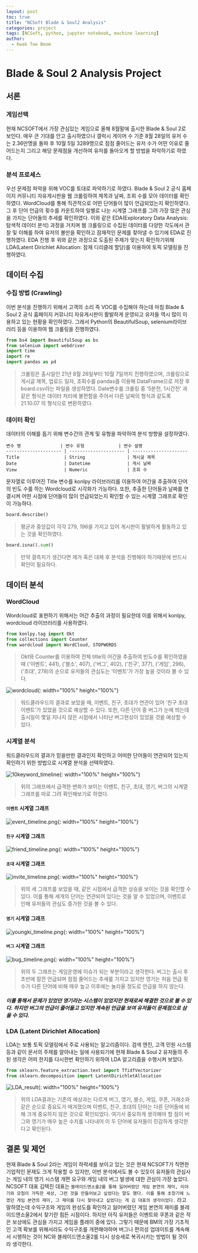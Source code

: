 ```yaml
---
layout: post
toc: true
title: "NCSoft Blade & Soul2 Analysis"
categories: project
tags: [NCSoft, python, jupyter notebook, machine learning]
author:
  - Kwak Tae Beom
---
```

# Blade & Soul 2 Analysis Project

## 서론

### 게임선택

현재 NCSOFT에서 가장 관심있는 게임으로 올해 8월말에 출시한 Blade & Soul 2로 보인다. 매우 큰 기대를 안고 출시하였으나 갤럭시 게이머 수 기준 8월 28일의 유저 수는 2.36만명을 돌파 후 10월 5일 3289명으로 점점 줄어드는 유저 수가 어떤 이유로 줄어드는지 그리고 해당 문제점을 개선하여 유저를 돌아오게 할 방법을 파악하기로 하였다.

### 분석 프로세스

우선 문제점 파악을 위해 VOC를 토대로 파악하기로 하였다. Blade & Soul 2 공식 홈페이지 커뮤니티 자유게시판을 웹 크롤링하여 제목과 날짜, 조회 수를 모아 데이터를 확인하였다. WordCloud를 통해 직관적으로 어떤 단어들이 많이 언급되었는지 확인하였다. 그 후 단어 언급의 횟수를 카운트하여 일별로 나눈 시계열 그래프를 그려 가장 많은 관심을 가지는 단어들의 추세를 확인하였다. 이와 같은 EDA(Exploratory Data Analysis: 탐색적 데이터 분석) 과정을 거치며 웹 크롤링으로 수집된 데이터를 다양한 각도에서 관찰 및 이해를 하여 유저의 불만을 확인하고 잠재적인 문제를 찾아낼 수 있기에 EDA로 진행하였다. EDA 진행 후 위와 같은 과정으로 도출된 주제가 맞는지 확인하기위해 LDA(Latent Dirichlet Allocation: 잠재 디리클레 할당)를 이용하여 토픽 모델링을 진행하였다.

## 데이터 수집

### 수집 방법 (Crawling)

이번 분석을 진행하기 위해서 고객의 소리 즉 VOC를 수집해야 하는데 마침 Blade & Soul 2 공식 홈페이지 커뮤니티 자유게시판이 활발하게 운영되고 유저들 역시 많이 이용하고 있는 현황을 확인하였다. 그래서 Python의 BeautifulSoup, selenium라이브러리 등을 이용하여 웹 크롤링을 진행하였다.

```python
from bs4 import BeautifulSoup as bs
from selenium import webdriver
import time
import re
import pandas as pd
```

> 크롤링은 출시일인 21년 8월 26일부터 10월 7일까지 진행하였으며, 크롤링으로 게시글 제목, 업로드 일자, 조회수를 pandas를 이용해 DataFrame으로 저장 후 board.csv라는 파일을 생성하였다. Date변수를 크롤링 중 ‘5분전, 1시간전’ 과 같은 형식은 데이터 처리에 불편함을 주어서 다른 날짜의 형식과 같도록 21.10.07 의 형식으로 변환하였다.

### 데이터 확인

데이터의 이해를 돕기 위해 변수간의 관계 및 유형을 파악하여 분석 방향을 설정하였다.

```Tables
변수 명               | 변수 유형             | 변수 설명             
--------------------- | --------------------- | --------------------- 
Title                 | String                | 게시글 제목     
Date                  | Datetime              | 게시 날짜 
View                  | Numeric               | 조회 수 

```

문자열로 이루어진 Title 변수를 konlpy 라이브러리를 이용하여 어간을 추출하여 단어의 빈도 수를 하는 Wordcloud로 시각화가 가능하다. 또한, 추출한 단어들과 날짜를 연결시켜 어떤 시점에 단어들이 많이 언급되었는지 확인할 수 있는 시계열 그래프로 확인이 가능하다.


```python
board.describe()
```

> 평균과 중앙값이 각각 279, 196을 가지고 있어 게시판이 활발하게 활동하고 있는 것을 확인하였다.

```python
board.isna().sum()
```

> 만약 결측치가 생긴다면 제거 혹은 대체 후 분석을 진행해야 하기때문에 반드시 확인이 필요하다.

## 데이터 분석

### WordCloud

Wordcloud로 표현하기 위해서는 어간 추출의 과정이 필요한데 이를 위해서 konlpy, wordcloud 라이브러리를 사용하였다.

```python
from konlpy.tag import Okt
from collections import Counter
from wordcloud import WordCloud, STOPWORDS
```

> Okt와 Counter를 이용하여 전체 title의 어간을 추출하여 빈도수를 확인하였을 때 ('이벤트', 441), ('블소', 407), ('버그', 402), ('친구', 377), ('게임', 296), ('초대', 278)의 순으로 유저들의 관심도는 ‘이벤트’가 가장 높을 것이라 볼 수 있다.

![wordcloud](https://github.com/ktb5891/ktb5891.github.io/blob/main/img/nc_problem/wordcloud.png?raw=true){: width="100%" height="100%"}

> 워드클라우드의 결과로 보았을 때, 이벤트, 친구, 초대가 연관이 있어 ‘친구 초대 이벤트’가 있었을 것으로 예상할 수 있다. 또한, 다른 단어 중 버그가 눈에 띄는데 출시일이 몇일 지나지 않은 시점에서 나타난 버그현상이 있었을 것을 예상할 수 있다.

### 시계열 분석

워드클라우드의 결과가 믿을만한 결과인지 확인하고 어떠한 단어들이 연관되어 있는지 확인하기 위한 방법으로 시계열 분석을 선택하였다.

![10keyword_timeline](https://github.com/ktb5891/ktb5891.github.io/blob/main/img/nc_problem/10keyword_timeline.png?raw=true){: width="100%" height="100%"}

> 위의 그래프에서 급격한 변화가 보이는 이벤트, 친구, 초대, 영기, 버그의 시계열 그래프를 따로 그려 확인해보기로 하였다.

#### `이벤트` 시계열 그래프
![event_timeline.png](https://github.com/ktb5891/ktb5891.github.io/blob/main/img/nc_problem/event_timeline.png?raw=true){: width="100%" height="100%"}

#### `친구` 시계열 그래프
![friend_timeline.png](https://github.com/ktb5891/ktb5891.github.io/blob/main/img/nc_problem/friend_timeline.png?raw=true){: width="100%" height="100%"}

#### `초대` 시계열 그래프
![invite_timeline.png](https://github.com/ktb5891/ktb5891.github.io/blob/main/img/nc_problem/invite_timeline.png?raw=true){: width="100%" height="100%"}

> 위의 세 그래프를 보았을 때, 같은 시점에서 급격한 상승을 보이는 것을 확인할 수 있다. 이를 통해 세개의 단어는 연관되어 있다는 것을 알 수 있었으며, 이벤트로 인해 유저들의 관심도 증가한 것을 볼 수 있다.

#### `영기` 시계열 그래프
![youngki_timeline.png](https://github.com/ktb5891/ktb5891.github.io/blob/main/img/nc_problem/youngki_timeline.png?raw=true){: width="100%" height="100%"}

#### `버그` 시계열 그래프
![bug_timeline.png](https://github.com/ktb5891/ktb5891.github.io/blob/main/img/nc_problem/bug_timeline.png?raw=true){: width="100%" height="100%"}

> 위의 두 그래프는 게임운영에 이슈가 되는 부분이라고 생각한다. 버그는 출시 후 초반에 잠깐 언급되며 점점 줄어드는 추세를 가지고 있지만 영기는 처음 언급 횟수가 다른 단어에 비해 매우 높고 이후에는 놀라울 정도로 언급을 하지 않는다.

##### 이를 통해서 문제가 있었던 영기라는 시스템이 있었지만 현재로써 해결한 것으로 볼 수 있다. 하지만 버그의 언급이 줄어들고 있지만 계속된 언급을 보여 유저들이 문제점으로 삼을 수 있다.


### LDA (Latent Dirichlet Allocation)

LDA는 보통 토픽 모델링에서 주로 사용되는 알고리즘이다. 검색 엔진, 고객 민원 시스템 등과 같이 문서의 주제를 알아내는 일에 사용되기에 현재 Blade & Soul 2 유저들의 주된 생각은 어떠 한지를 다시한번 확인하기 위하여 LDA 알고리즘을 수행시켜 보았다.

```python
from sklearn.feature_extraction.text import TfidfVectorizer
from sklearn.decomposition import LatentDirichletAllocation
```

![LDA_result](https://github.com/ktb5891/ktb5891.github.io/blob/main/img/nc_problem/LDA_result.png?raw=true){: width="100%" height="100%"}

> 위의 LDA결과는 기존의 예상과는 다르게 버그, 영기, 블소, 게임, 쿠폰, 거래소와 같은 순으로 중요도가 매겨졌으며 이벤트, 친구, 초대의 단어는 다른 단어들에 비해 크게 중요하지 않은 것으로 확인되었다. 여기서 중요하게 생각해야 할 점이 버그와 영기가 매우 높은 수치를 나타내어 이 두 단어에 유저들이 민감하게 생각한다고 확인된다.

## 결론 및 제언

현재 Blade & Soul 2라는 게임이 하락세를 보이고 있는 것은 현재 NCSOFT가 직면한 기업적인 문제도 크게 작용할 수 있지만, 이번 분석에서도 볼 수 있듯이 유저들의 관심사는 게임 내의 영기 시스템 개편 요구와 게임 내의 버그 발생에 대한 관심이 가장 높았다. NCSOFT 대표 김택진 대표는 `블레이드앤소울2를 통해 잃어버렸던 게임 본연의 재미, 이야기와 모험이 가득한 세상, 그런 것을 만들어보고 싶었다는 말도 했다. 이를 통해 초창기에 느꼈던 게임 본연의 재미, 그 재미를 다시 찾아내고 싶었다는 게 김 대표의 생각이었다.` 라고 말하였는데 수익구조와 게임의 완성도를 확인하고 잃어버렸던 게임 본연의 재미를 블레이드앤소울2에서 찾기란 힘든 시점이다. 하지만 아직 유저들은 이벤트와 쿠폰과 같은 작은 보상에도 관심을 가지고 게임을 플레이 중에 있다. 그렇기 때문에 BM의 가장 기초적인 고객 확보를 위해서라도 수익구조를 개편해야하며 버그나 편의성 업데이트를 계속해서 시행하는 것이 NC와 블레이드앤소울2를 다시 상승세로 복귀시키는 방법이 될 것이라 생각한다.